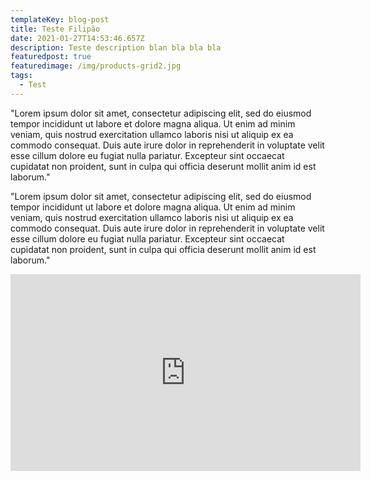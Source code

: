 ```yaml
---
templateKey: blog-post
title: Teste Filipão
date: 2021-01-27T14:53:46.657Z
description: Teste description blan bla bla bla
featuredpost: true
featuredimage: /img/products-grid2.jpg
tags:
  - Test
---
```

"Lorem ipsum dolor sit amet, consectetur adipiscing elit, sed do eiusmod tempor incididunt ut labore et dolore magna aliqua. Ut enim ad minim veniam, quis nostrud exercitation ullamco laboris nisi ut aliquip ex ea commodo consequat. Duis aute irure dolor in reprehenderit in voluptate velit esse cillum dolore eu fugiat nulla pariatur. Excepteur sint occaecat cupidatat non proident, sunt in culpa qui officia deserunt mollit anim id est laborum."

"Lorem ipsum dolor sit amet, consectetur adipiscing elit, sed do eiusmod tempor incididunt ut labore et dolore magna aliqua. Ut enim ad minim veniam, quis nostrud exercitation ullamco laboris nisi ut aliquip ex ea commodo consequat. Duis aute irure dolor in reprehenderit in voluptate velit esse cillum dolore eu fugiat nulla pariatur. Excepteur sint occaecat cupidatat non proident, sunt in culpa qui officia deserunt mollit anim id est laborum."

<iframe width="560" height="315" src="https://www.youtube.com/embed/ilcwjXTqyNM" frameborder="0" allow="accelerometer; autoplay; clipboard-write; encrypted-media; gyroscope; picture-in-picture" allowfullscreen></iframe>